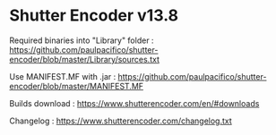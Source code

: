 # Shutter Encoder v13.8

Required binaries into "Library" folder : https://github.com/paulpacifico/shutter-encoder/blob/master/Library/sources.txt

Use MANIFEST.MF with .jar : https://github.com/paulpacifico/shutter-encoder/blob/master/MANIFEST.MF

Builds download : https://www.shutterencoder.com/en/#downloads

Changelog : https://www.shutterencoder.com/changelog.txt
